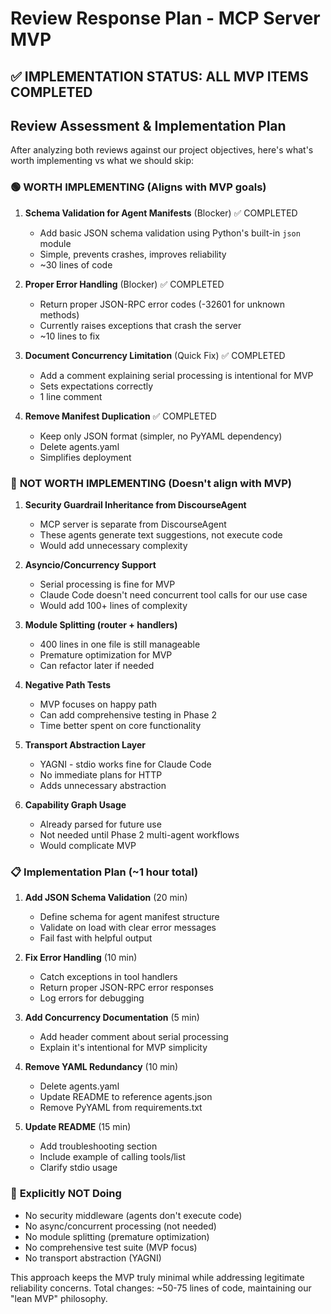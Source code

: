 # Review Response Plan - MCP Server MVP

## ✅ IMPLEMENTATION STATUS: ALL MVP ITEMS COMPLETED

## Review Assessment & Implementation Plan

After analyzing both reviews against our project objectives, here's what's worth implementing vs what we should skip:

### 🟢 **WORTH IMPLEMENTING** (Aligns with MVP goals)

1. **Schema Validation for Agent Manifests** (Blocker) ✅ COMPLETED
   - Add basic JSON schema validation using Python's built-in `json` module
   - Simple, prevents crashes, improves reliability
   - ~30 lines of code

2. **Proper Error Handling** (Blocker) ✅ COMPLETED  
   - Return proper JSON-RPC error codes (-32601 for unknown methods)
   - Currently raises exceptions that crash the server
   - ~10 lines to fix

3. **Document Concurrency Limitation** (Quick Fix) ✅ COMPLETED
   - Add a comment explaining serial processing is intentional for MVP
   - Sets expectations correctly
   - 1 line comment

4. **Remove Manifest Duplication** ✅ COMPLETED 
   - Keep only JSON format (simpler, no PyYAML dependency)
   - Delete agents.yaml
   - Simplifies deployment

### 🔴 **NOT WORTH IMPLEMENTING** (Doesn't align with MVP)

1. **Security Guardrail Inheritance from DiscourseAgent**
   - MCP server is separate from DiscourseAgent
   - These agents generate text suggestions, not execute code
   - Would add unnecessary complexity

2. **Asyncio/Concurrency Support**
   - Serial processing is fine for MVP
   - Claude Code doesn't need concurrent tool calls for our use case
   - Would add 100+ lines of complexity

3. **Module Splitting (router + handlers)**
   - 400 lines in one file is still manageable
   - Premature optimization for MVP
   - Can refactor later if needed

4. **Negative Path Tests**
   - MVP focuses on happy path
   - Can add comprehensive testing in Phase 2
   - Time better spent on core functionality

5. **Transport Abstraction Layer**
   - YAGNI - stdio works fine for Claude Code
   - No immediate plans for HTTP
   - Adds unnecessary abstraction

6. **Capability Graph Usage**
   - Already parsed for future use
   - Not needed until Phase 2 multi-agent workflows
   - Would complicate MVP

### 📋 **Implementation Plan** (~1 hour total)

1. **Add JSON Schema Validation** (20 min)
   - Define schema for agent manifest structure
   - Validate on load with clear error messages
   - Fail fast with helpful output

2. **Fix Error Handling** (10 min)
   - Catch exceptions in tool handlers
   - Return proper JSON-RPC error responses
   - Log errors for debugging

3. **Add Concurrency Documentation** (5 min)
   - Add header comment about serial processing
   - Explain it's intentional for MVP simplicity

4. **Remove YAML Redundancy** (10 min)
   - Delete agents.yaml
   - Update README to reference agents.json
   - Remove PyYAML from requirements.txt

5. **Update README** (15 min)
   - Add troubleshooting section
   - Include example of calling tools/list
   - Clarify stdio usage

### 🚫 **Explicitly NOT Doing**

- No security middleware (agents don't execute code)
- No async/concurrent processing (not needed)
- No module splitting (premature optimization)
- No comprehensive test suite (MVP focus)
- No transport abstraction (YAGNI)

This approach keeps the MVP truly minimal while addressing legitimate reliability concerns. Total changes: ~50-75 lines of code, maintaining our "lean MVP" philosophy.